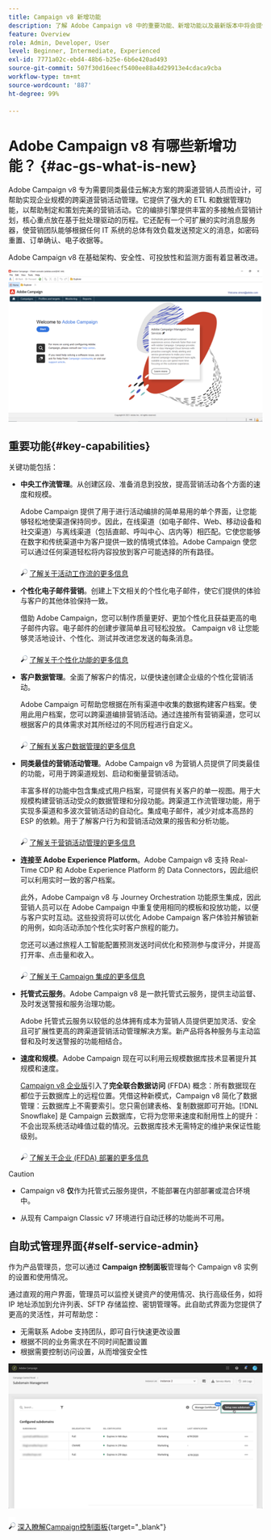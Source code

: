 ```yaml
---
title: Campaign v8 新增功能
description: 了解 Adobe Campaign v8 中的重要功能、新增功能以及最新版本中将会提供的功能。
feature: Overview
role: Admin, Developer, User
level: Beginner, Intermediate, Experienced
exl-id: 7771a02c-ebd4-48b6-b25e-6b6e420ad493
source-git-commit: 507f30d16eecf5400ee88a4d29913e4cdaca9cba
workflow-type: tm+mt
source-wordcount: '887'
ht-degree: 99%

---
```


# Adobe Campaign v8 有哪些新增功能？ {#ac-gs-what-is-new}

Adobe Campaign v8 专为需要同类最佳云解决方案的跨渠道营销人员而设计，可帮助实现企业规模的跨渠道营销活动管理。它提供了强大的 ETL 和数据管理功能，以帮助制定和策划完美的营销活动。它的编排引擎提供丰富的多接触点营销计划，核心重点放在基于批处理驱动的历程。它还配有一个可扩展的实时消息服务器，使营销团队能够根据任何 IT 系统的总体有效负载发送预定义的消息，如密码重置、订单确认、电子收据等。

Adobe Campaign v8 在基础架构、安全性、可投放性和监测方面有着显著改进。

![](assets/home-page.png)

## 重要功能{#key-capabilities}

关键功能包括：

* **中央工作流管理**。从创建区段、准备消息到投放，提高营销活动各个方面的速度和规模。

   Adobe Campaign 提供了用于进行活动编排的简单易用的单个界面，让您能够轻松地使渠道保持同步。因此，在线渠道（如电子邮件、Web、移动设备和社交渠道）与离线渠道（包括直邮、呼叫中心、店内等）相匹配。它使您能够在数字和传统渠道中为客户提供一致的情境式体验。Adobe Campaign 使您可以通过任何渠道轻松将内容投放到客户可能选择的所有路径。

   ![](../assets/do-not-localize/glass.png) [了解关于活动工作流的更多信息](../config/workflows.md)

* **个性化电子邮件营销**。创建上下文相关的个性化电子邮件，使它们提供的体验与客户的其他体验保持一致。

   借助 Adobe Campaign，您可以制作质量更好、更加个性化且获益更高的电子邮件内容。电子邮件的创建步骤简单且可轻松投放。 Campaign v8 让您能够灵活地设计、个性化、测试并改进您发送的每条消息。

   ![](../assets/do-not-localize/glass.png) [了解关于个性化功能的更多信息](create-message.md)

* **客户数据管理**。全面了解客户的情况，以便快速创建企业级的个性化营销活动。

   Adobe Campaign 可帮助您根据在所有渠道中收集的数据构建客户档案。使用此用户档案，您可以跨渠道编排营销活动。通过连接所有营销渠道，您可以根据客户的具体需求对其所经过的不同历程进行自定义。

   ![](../assets/do-not-localize/glass.png) [了解有关客户数据管理的更多信息](audiences.md)

* **同类最佳的营销活动管理**。Adobe Campaign v8 为营销人员提供了同类最佳的功能，可用于跨渠道规划、启动和衡量营销活动。

   丰富多样的功能中包含集成式用户档案，可提供有关客户的单一视图。用于大规模构建营销活动受众的数据管理和分段功能。跨渠道工作流管理功能，用于实现多渠道和多波次营销活动的自动化。集成电子邮件，减少对成本高昂的 ESP 的依赖。用于了解客户行为和营销活动效果的报告和分析功能。

   ![](../assets/do-not-localize/glass.png) [了解关于营销活动管理的更多信息](campaigns.md)


* **连接至 Adobe Experience Platform**。Adobe Campaign v8 支持 Real-Time CDP 和 Adobe Experience Platform 的 Data Connectors，因此组织可以利用实时一致的客户档案。

   此外，Adobe Campaign v8 与 Journey Orchestration 功能原生集成，因此营销人员可以在 Adobe Campaign 中重复使用相同的模板和投放功能，以便与客户实时互动。这些投资将可以优化 Adobe Campaign 客户体验并解锁新的用例，如向活动添加个性化实时客户旅程的能力。

   您还可以通过旅程人工智能配置预测发送时间优化和预测参与度评分，并提高打开率、点击量和收入。

   ![](../assets/do-not-localize/glass.png) [了解关于 Campaign 集成的更多信息](../connect/integration.md)


* **托管式云服务**。Adobe Campaign v8 是一款托管式云服务，提供主动监督、及时发送警报和服务治理功能。

   Adobe 托管式云服务以较低的总体拥有成本为营销人员提供更加灵活、安全且可扩展性更高的跨渠道营销活动管理解决方案。新产品将各种服务与主动监督和及时发送警报的功能相结合。

* **速度和规模**。Adobe Campaign 现在可以利用云规模数据库技术显著提升其规模和速度。

   [Campaign v8 企业版](../architecture/enterprise-deployment.md)引入了&#x200B;**完全联合数据访问** (FFDA) 概念：所有数据现在都位于云数据库上的远程位置。凭借这种新模式，Campaign v8 简化了数据管理：云数据库上不需要索引。您只需创建表格、复制数据即可开始。[!DNL Snowflake] 是 Campaign 云数据库，它将为您带来速度和耐用性上的提升：不会出现系统活动峰值过载的情况。云数据库技术无需特定的维护来保证性能级别。

   ![](../assets/do-not-localize/glass.png) [了解关于企业 (FFDA) 部署的更多信息](../architecture/enterprise-deployment.md)


>[!CAUTION]
>
>* Campaign v8 **仅**&#x200B;作为托管式云服务提供，不能部署在内部部署或混合环境中。
>
>* 从现有 Campaign Classic v7 环境进行自动迁移的功能尚不可用。




## 自助式管理界面{#self-service-admin}

作为产品管理员，您可以通过 **Campaign 控制面板**&#x200B;管理每个 Campaign v8 实例的设置和使用情况。

通过直观的用户界面，管理员可以监控关键资产的使用情况、执行高级任务，如将 IP 地址添加到允许列表、SFTP 存储监控、密钥管理等。此自助式界面为您提供了更高的灵活性，并可帮助您：

* 无需联系 Adobe 支持团队，即可自行快速更改设置
* 根据不同的业务需求在不同时间配置设置
* 根据需要控制访问设置，从而增强安全性

![](assets/subdomain1.png)

![](../assets/do-not-localize/glass.png) [深入瞭解Campaign控制面板](https://experienceleague.adobe.com/docs/control-panel/using/discover-control-panel/key-features.html?lang=zh-Hans){target="_blank"}


